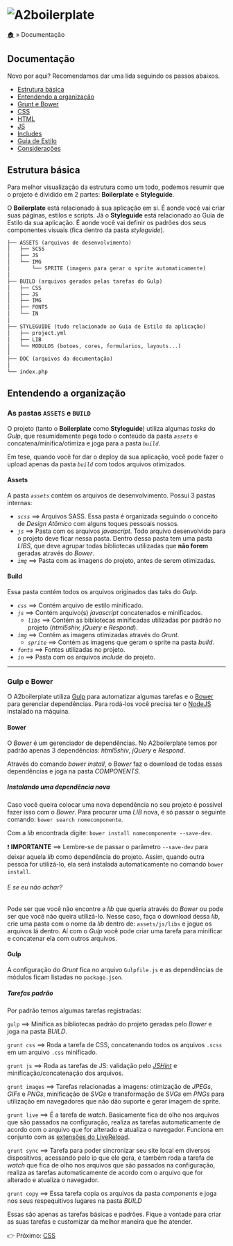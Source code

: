 # ![A2boilerplate](https://cloud.githubusercontent.com/assets/1345662/4002471/12af2f4c-296d-11e4-8c6d-ddee89d68c85.png)

[:house:](../../../) » Documentação

## Documentação

Novo por aqui? Recomendamos dar uma lida seguindo os passos abaixos.

* [Estrutura básica](#estrutura-b%C3%A1sica)
* [Entendendo a organização](#entendendo-a-organiza%C3%A7%C3%A3o)
* [Grunt e Bower](#grunt-e-bower)
* [CSS](css.md)
* [HTML](html.md)
* [JS](js.md)
* [Includes](includes.md)
* [Guia de Estilo](styleguide.md)
* [Considerações](outros.md)

## Estrutura básica

Para melhor visualização da estrutura como um todo, podemos resumir que o projeto é dividido em 2 partes: **Boilerplate** e **Styleguide**.

O **Boilerplate** está relacionado à sua aplicação em si. É aonde você vai criar suas páginas, estilos e scripts. Já o **Styleguide** está relacionado ao Guia de Estilo da sua aplicação. É aonde você vai definir os padrões dos seus componentes visuais (fica dentro da pasta _styleguide_).

```html
├── ASSETS (arquivos de desenvolvimento)
│   ├── SCSS
│   ├── JS
│   └── IMG
│       └── SPRITE (imagens para gerar o sprite automaticamente)
│
├── BUILD (arquivos gerados pelas tarefas do Gulp)
│   ├── CSS
│   ├── JS
│   ├── IMG
│   ├── FONTS
│   └── IN
│
├── STYLEGUIDE (tudo relacionado ao Guia de Estilo da aplicação)
│   ├── project.yml
│   ├── LIB
│   └── MODULOS (botoes, cores, formularios, layouts...)
│
├── DOC (arquivos da documentação)
│
└── index.php
```

## Entendendo a organização

### As pastas `ASSETS` e `BUILD`

O projeto (tanto o **Boilerplate** como **Styleguide**) utiliza algumas _tasks_ do _Gulp_, que resumidamente pega todo o conteúdo da pasta _`assets`_ e concatena/minifica/otimiza e joga para a pasta _`build`_.

Em tese, quando você for dar o deploy da sua aplicação, você pode fazer o upload apenas da pasta _`build`_ com todos arquivos otimizados.

#### Assets

A pasta _`assets`_ contém os arquivos de desenvolvimento. Possui 3 pastas internas:

* _`scss`_ ==> Arquivos SASS. Essa pasta é organizada seguindo o conceito de _Design Atômico_ com alguns toques pessoais nossos.
* _`js`_ ==> Pasta com os arquivos _javascript_. Todo arquivo desenvolvido para o projeto deve ficar nessa pasta. Dentro dessa pasta tem uma pasta _LIBS_, que deve agrupar todas bibliotecas utilizadas que **não forem** geradas através do _Bower_.
* _`img`_ ==> Pasta com as imagens do projeto, antes de serem otimizadas.

#### Build

Essa pasta contém todos os arquivos originados das taks do _Gulp_.

* _`css`_ ==> Contém arquivo de estilo minificado.
* _`js`_ ==> Contém arquivo(s) _javascript_ concatenados e minificados.
    - _`libs`_ ==> Contém as bibliotecas minificadas utilizadas por padrão no projeto (_html5shiv, jQuery_ e _Respond_).
* _`img`_ ==> Contém as imagens otimizadas através do _Grunt_.
    - _`sprite`_ ==> Contém as imagens que geram o sprite na pasta _build_.
* _`fonts`_ ==> Fontes utilizadas no projeto.
* _`in`_ ==> Pasta com os arquivos _include_ do projeto.

---

### Gulp e Bower

O A2boilerplate utiliza [Gulp](http://gulpjs.com/) para automatizar algumas tarefas e o [Bower](http://bower.io/) para gerenciar dependências. Para rodá-los você precisa ter o [NodeJS](http://nodejs.org/) instalado na máquina.

#### Bower

O _Bower_ é um gerenciador de dependências. No A2boilerplate temos por padrão apenas 3 dependências: _html5shiv_, _jQuery_ e _Respond_.

Através do comando _bower install_, o _Bower_ faz o download de todas essas dependências e joga na pasta _COMPONENTS_.  

##### Instalando uma dependência nova

Caso você queira colocar uma nova dependência no seu projeto é possível fazer isso com o _Bower_. Para procurar uma _LIB_ nova, é só passar o seguinte comando: `bower search nomecomponente`. 

Com a _lib_ encontrada digite: `bower install nomecomponente --save-dev`.

:exclamation: **IMPORTANTE** ==> Lembre-se de passar o parâmetro `--save-dev` para deixar aquela _lib_ como dependência do projeto. Assim, quando outra pessoa for utilizá-lo, ela será instalada automaticamente no comando `bower install`.

###### E se eu não achar?

Pode ser que você não encontre a _lib_ que queria através do _Bower_ ou pode ser que você não queira utilizá-lo. Nesse caso, faça o download dessa _lib_, crie uma pasta com o nome da _lib_ dentro de: `assets/js/libs` e jogue os arquivos lá dentro. Aí com o _Gulp_ você pode criar uma tarefa para minificar e concatenar ela com outros arquivos.

#### Gulp

A configuração do _Grunt_ fica no arquivo `Gulpfile.js` e as dependências de módulos ficam listadas no `package.json`.

##### Tarefas padrão

Por padrão temos algumas tarefas registradas:

`gulp` ==> Minifica as bibliotecas padrão do projeto geradas pelo _Bower_ e joga na pasta _BUILD_.

`grunt css` ==> Roda a tarefa de CSS, concatenando todos os arquivos `.scss` em um arquivo `.css` minificado.

`grunt js` ==> Roda as tarefas de JS: validação pelo [_JSHint_](http://www.jshint.com/) e minificação/concatenação dos arquivos.

`grunt images` ==> Tarefas relacionadas a imagens: otimização de _JPEGs, GIFs_ e _PNGs_, minificação de _SVGs_ e transformação de _SVGs_ em _PNGs_ para utilização em navegadores que não dão suporte e gerar imagem de sprite.

`grunt live` ==> É a tarefa de _watch_. Basicamente fica de olho nos arquivos que são passados na configuração, realiza as tarefas automaticamente de acordo com o arquivo que for alterado e atualiza o navegador. Funciona em conjunto com as [extensões do LiveReload](http://feedback.livereload.com/knowledgebase/articles/86242-how-do-i-install-and-use-the-browser-extensions).

`grunt sync` ==> Tarefa para poder sincronizar seu site local em diversos dispositivos, acessando pelo ip que ele gera, e também roda a tarefa de _watch_ que fica de olho nos arquivos que são passados na configuração, realiza as tarefas automaticamente de acordo com o arquivo que for alterado e atualiza o navegador.

`grunt copy` ==> Essa tarefa copia os arquivos da pasta _components_ e joga nos seus respequitivos lugares na pasta _BUILD_

Essas são apenas as tarefas básicas e padrões. Fique a vontade para criar as suas tarefas e customizar da melhor maneira que lhe atender.

:point_right: Próximo: [CSS](css.md)
